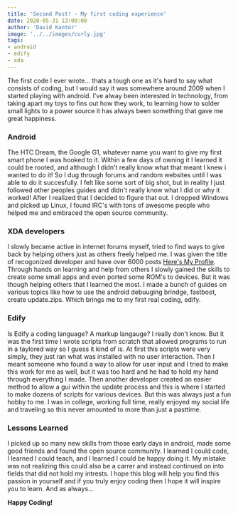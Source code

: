 ```yaml
---
title: 'Second Post! - My first coding experience'
date: 2020-05-31 13:00:00
author: 'David Kantor'
image: '../../images/curly.jpg'
tags:
- android
- edify
- xda
---
```


The first code I ever wrote... thats a tough one as it's hard to say what consists of coding, but I would say it was somewhere around 2009 when I started playing with android. I've alway been interested in technology, from taking apart my toys to fins out how they work, to learning how to solder small lights to a power source it has always been something that gave me great happiness.

### Android
The HTC Dream, the Google G1, whatever name you want to give my first smart phone I was hooked to it. Within a few days of owning it I learned it could be rooted, and although I didn't really know what that meant I knew i wanted to do it! So I dug through forums and random websites until I was able to do it succesfully. I felt like some sort of big shot, but in reality I just followed other peoples guides and didn't really know what I did or why it worked! After I realized that I decided to figure that out. I dropped Windows and picked up Linux, I found IRC's with tons of awesome people who helped me and embraced the open source community.

### XDA developers
I slowly became active in internet forums myself, tried to find ways to give back by helping others just as others freely helped me. I was given the title of recogonized developer and have over 6000 posts [Here's My Profile](https://forum.xda-developers.com/member.php?u=4334383). Through hands on learning and help from others I slowly gained the skills to create some small apps and even ported some ROM's to devices. But it was though helping others that I learned the most. I made a bunch of guides on various topics like how to use the android debuuging brindge, fastboot, create update.zips. Which brings me to my first real coding, edify.

### Edify
Is Edify a coding language? A markup langauge? I really don't know. But it was the first time I wrote scripts from scratch that allowed programs to run in a taylored way so I guess it kind of is. At first this scripts were very simply, they just ran what was installed with no user interaction. Then I meant someone who found a way to allow for user input and I tried to make this work for me as well, but it was too hard and he had to hold my hand through everything I made. Then another developer created an easier method to allow a gui within the update process and this is where I started to make dozens of scripts for various devices. But this was always just a fun hobby to me. I was in college, working full time, really enjoyed my social life and traveling so this never amounted to more than just a pasttime.

### Lessons Learned
I picked up so many new skills from those early days in android, made some good friends and found the open source community. I learned I could code, I learned I could teach, and I learned I could be happy doing it. My mistake was not realizing this could also be a carrer and instead continued on into fields that did not hold my intrests. I hope this blog will help you find this passion in yourself and if you truly enjoy coding then I hope it will inspire you to learn. And as always...

**Happy Coding!**




